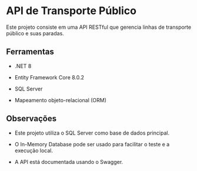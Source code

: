 # API de Transporte Público

Este projeto consiste em uma API RESTful que gerencia linhas de transporte público e suas paradas.

## Ferramentas

* .NET 8

* Entity Framework Core 8.0.2

* SQL Server

* Mapeamento objeto-relacional (ORM)

## Observações

* Este projeto utiliza o SQL Server como base de dados principal.
  
* O In-Memory Database pode ser usado para facilitar o teste e a execução local.

* A API está documentada usando o Swagger.